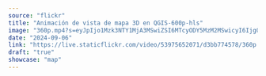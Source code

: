 ```yaml
---
source: "flickr"
title: "Animación de vista de mapa 3D en QGIS-600p-hls"
image: "360p.mp4?s=eyJpIjo1Mzk3NTY1MjA3MSwiZSI6MTcyODY5MzM2MSwicyI6Ijg0NWUzZmI4YWEzZDUyYjZiZjZjZDAwMzIzZDlmOTQ1Yzk1ZDFjMmUiLCJ2IjoxfQ.mp4"
date: "2024-09-06"
link: "https://live.staticflickr.com/video/53975652071/d3bb774578/360p.mp4?s=eyJpIjo1Mzk3NTY1MjA3MSwiZSI6MTcyODY5MzM2MSwicyI6Ijg0NWUzZmI4YWEzZDUyYjZiZjZjZDAwMzIzZDlmOTQ1Yzk1ZDFjMmUiLCJ2IjoxfQ"
draft: "true"
showcase: "map"
---
```

